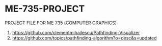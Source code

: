 # ME-735-PROJECT
PROJECT FILE FOR ME 735 (COMPUTER GRAPHICS)
1. https://github.com/clementmihailescu/Pathfinding-Visualizer
2. https://github.com/topics/pathfinding-algorithm?o=desc&s=updated
